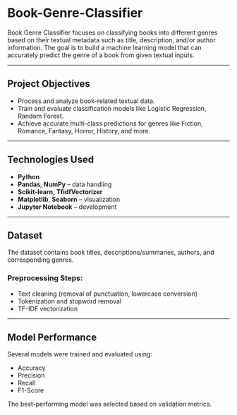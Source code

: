 # Book-Genre-Classifier

Book Genre Classifier focuses on classifying books into different genres based on their textual metadata such as title, description, and/or author information. The goal is to build a machine learning model that can accurately predict the genre of a book from given textual inputs.

---

## Project Objectives
- Process and analyze book-related textual data.
- Train and evaluate classification models like Logistic Regression, Random Forest.
- Achieve accurate multi-class predictions for genres like Fiction, Romance, Fantasy, Horror, History, and more.

---

## Technologies Used
- **Python**
- **Pandas**, **NumPy** – data handling
- **Scikit-learn**, **TfidfVectorizer**
- **Matplotlib**, **Seaborn** – visualization
- **Jupyter Notebook** – development

---

## Dataset
The dataset contains book titles, descriptions/summaries, authors, and corresponding genres.

### Preprocessing Steps:
- Text cleaning (removal of punctuation, lowercase conversion)
- Tokenization and stopword removal
- TF-IDF vectorization


---

## Model Performance
Several models were trained and evaluated using:
- Accuracy
- Precision
- Recall
- F1-Score

The best-performing model was selected based on validation metrics.


